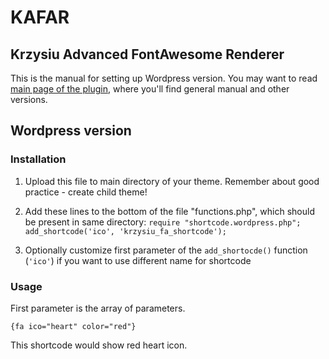 # KAFAR
## Krzysiu Advanced FontAwesome Renderer

This is the manual for setting up Wordpress version. You may want to read [main page of the plugin](https://github.com/Krzysiu/kafar/blob/master/README.md), where you'll find general manual and other versions.

## Wordpress version

### Installation
    
1) Upload this file to main directory of your theme. Remember about good practice - create child theme!

2) Add these lines to the bottom of the file "functions.php", which should be present in same directory: `require "shortcode.wordpress.php"; add_shortcode('ico', 'krzysiu_fa_shortcode');`

3) Optionally customize first parameter of the `add_shortocde()` function (`'ico'`) if you want to use different name for shortcode
		
### Usage

First parameter is the array of parameters.

    {fa ico="heart" color="red"}
		
This shortcode would show red heart icon.





